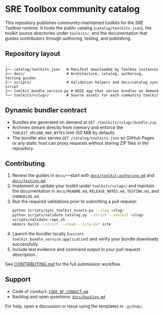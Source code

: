 # SRE Toolbox community catalog

This repository publishes community-maintained toolkits for the SRE Toolbox
runtime. It hosts the public catalog (`catalog/toolkits.json`), the toolkit
source directories under `toolkits/`, and the documentation that guides
contributors through authoring, testing, and publishing.

## Repository layout

```
.
├── catalog/toolkits.json   # Manifest downloaded by Toolbox instances
├── docs/                   # Architecture, catalog, authoring, testing guides
├── scripts/                # Validation helpers and docs/catalog sync script
├── toolkit_bundle_service.py # WSGI app that serves bundles on demand
└── toolkits/<slug>/        # Source assets for each community toolkit
```

## Dynamic bundler contract

- Bundles are generated on demand at `GET /toolkits/<slug>/bundle.zip`.
- Archives stream directly from memory and enforce the `TOOLKIT_UPLOAD_MAX_BYTES`
  limit (50 MiB by default).
- The bundler also serves `GET /catalog/toolkits.json` so GitHub Pages or any
  static host can proxy requests without storing ZIP files in the repository.

## Contributing

1. Review the guides in `docs/`—start with
   [`docs/toolkit-authoring.md`](docs/toolkit-authoring.md) and
   [`docs/testing.md`](docs/testing.md).
2. Implement or update your toolkit under `toolkits/<slug>/` and maintain the
   documentation in `docs/README.md`, `RELEASE_NOTES.md`, `TESTING.md`, and
   `CHANGELOG.md`.
3. Run the required validations prior to submitting a pull request:
   ```bash
   python scripts/sync_toolkit_assets.py --slug <slug>
   python scripts/validate_catalog.py --strict --toolkit <slug>
   scripts/validate-repo.sh
   mkdocs build --strict --clean --site-dir site
   ```
4. Launch the bundler locally (`uvicorn toolkit_bundle_service:application`) and
   verify your bundle downloads successfully.
5. Include test evidence and command output in your pull request description.

See [CONTRIBUTING.md](CONTRIBUTING.md) for the full submission workflow.

## Support

- Code of conduct: [`CODE_OF_CONDUCT.md`](CODE_OF_CONDUCT.md)
- Backlog and open questions: [`docs/backlog.md`](docs/backlog.md)

For help, open a discussion or issue using the templates in `.github/`.
